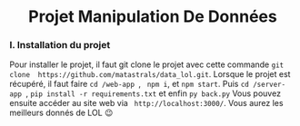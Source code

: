 # <center>Projet Manipulation De Données<center>

### I. Installation du projet

Pour installer le projet, il faut git clone le projet avec cette commande ```git clone 
https://github.com/matastrals/data_lol.git```.
Lorsque le projet est récupéré, il faut faire ```cd /web-app ```, ``` npm i```, et ``` npm start ```. Puis ```cd /server-app ```, ``` pip install -r requirements.txt ``` et enfin ``` py back.py ```
Vous pouvez ensuite accéder au site web via ``` http://localhost:3000/```.
Vous aurez les meilleurs donnés de LOL 😉
